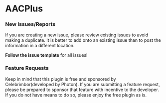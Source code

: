 # AACPlus
### New Issues/Reports
If you are creating a new issue, please review existing issues to avoid making a duplicate. It is better to add onto an existing issue than to post the information in a different location.

**Follow the issue template** for all issues!

### Feature Requests
Keep in mind that this plugin is free and sponsored by Celebrimbor(developed by Photon). If you are submitting a feature request, please be prepared to sponsor that feature with incentive to the developer. If you do not have means to do so, please enjoy the free plugin as is.
